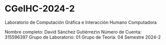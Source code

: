 # CGeIHC-2024-2
Laboratorio de Computación Gráfica e Interacción Humano Computadora

Nombre completo: David Sánchez Gutiérrez\n
Número de Cuenta: 315596397
Grupo de Laboratorio: 01
Grupo de Teoría: 04
Semestre 2024-2

